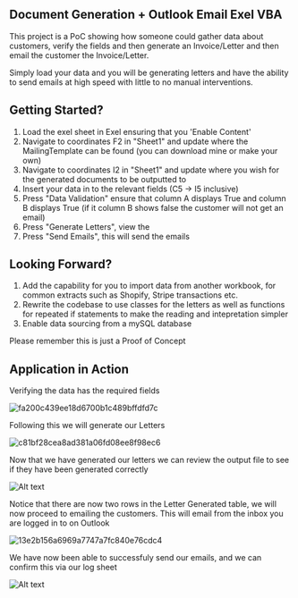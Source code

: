 ## Document Generation + Outlook Email Exel VBA

This project is a PoC showing how someone could gather data about customers, verify the fields and then generate an Invoice/Letter and then email the customer the Invoice/Letter.

Simply load your data and you will be generating letters and have the ability to send emails at high speed with little to no manual interventions.

## Getting Started?

1. Load the exel sheet in Exel ensuring that you 'Enable Content'
2. Navigate to coordinates F2 in "Sheet1" and update where the MailingTemplate can be found (you can download mine or make your own)
3. Navigate to coordinates I2 in "Sheet1" and update where you wish for the generated documents to be outputted to
4. Insert your data in to the relevant fields (C5 -> I5 inclusive)
5. Press "Data Validation" ensure that column A displays True and column B displays True (if it column B shows false the customer will not get an email)
6. Press "Generate Letters", view the 
7. Press "Send Emails", this will send the emails

## Looking Forward?

1. Add the capability for you to import data from another workbook, for common extracts such as Shopify, Stripe transactions etc.
2. Rewrite the codebase to use classes for the letters as well as functions for repeated if statements to make the reading and intepretation simpler
3. Enable data sourcing from a mySQL database 

Please remember this is just a Proof of Concept

## Application in Action

Verifying the data has the required fields

![fa200c439ee18d6700b1c489bffdfd7c](https://github.com/realLew1s/desktop-tutorial/assets/131590570/20649e3e-915d-417d-b0f3-fa5f65fa7886)

Following this we will generate our Letters

![c81bf28cea8ad381a06fd08ee8f98ec6](https://github.com/realLew1s/desktop-tutorial/assets/131590570/84e959a4-013b-4bf2-977e-687e0c89cd82)

Now that we have generated our letters we can review the output file to see if they have been generated correctly

![Alt text](https://i.gyazo.com/cb6e1e704458dfcdb4887e9b402dfb61.png)

Notice that there are now two rows in the Letter Generated table, we will now proceed to emailing the customers. This will email from the inbox you are logged in to on Outlook

![13e2b156a6969a7747a7fc840e76cdc4](https://github.com/realLew1s/desktop-tutorial/assets/131590570/6ef22a25-7330-415a-898d-b98c1dea418a)

We have now been able to successfuly send our emails, and we can confirm this via our log sheet

![Alt text](https://i.gyazo.com/33476290467ce9b96246d12550dcca34.png)


